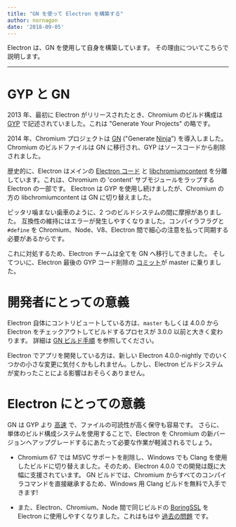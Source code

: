 ```yaml
---
title: "GN を使って Electron を構築する"
author: nornagon
date: '2018-09-05'
---
```


Electron は、GN を使用して自身を構築しています。 その理由についてこちらで説明します。

---

# GYP と GN

2013 年、最初に Electron がリリースされたとき、Chromium のビルド構成は [GYP](https://gyp.gsrc.io/) で記述されていました。これは "Generate Your Projects" の略です。

2014 年、Chromium プロジェクトは [GN](https://gn.googlesource.com/gn/) ("Generate [Ninja](https://ninja-build.org/)") を導入しました。Chromium のビルドファイルは GN に移行され、GYP はソースコードから削除されました。

歴史的に、Electron はメインの [Electron コード](https://github.com/electron/electron) と [libchromiumcontent](https://github.com/electron/libchromiumcontent) を分離しています。これは、Chromium の 'content' サブモジュールをラップする Electron の一部です。 Electron は GYP を使用し続けましたが、Chromium の方の libchromiumcontent は GN に切り替えました。

ピッタリ噛まない歯車のように、2 つのビルドシステムの間に摩擦がありました。 互換性の維持にはエラーが発生しやすくなりました。コンパイラフラグと `#define` を Chromium、Node、V8、Electron 間で細心の注意を払って同期する必要があるからです。

これに対処するため、Electron チームは全てを GN へ移行してきました。 そしてついに、Electron 最後の GYP コード削除の [コミット](https://github.com/electron/electron/pull/14097)が master に乗りました。

# 開発者にとっての意義

Electron 自体にコントリビュートしている方は、`master` もしくは 4.0.0 から Electron をチェックアウトしてビルドするプロセスが 3.0.0 以前と大きく変わります。 詳細は [GN ビルド手順](https://github.com/electron/electron/blob/master/docs/development/build-instructions-gn.md) を参照してください。

Electron でアプリを開発している方は、新しい Electron 4.0.0-nightly でのいくつかの小さな変更に気付くかもしれません。しかし、Electron ビルドシステムが変わったことによる影響はおそらくありません。

# Electron にとっての意義

GN は GYP より [高速](https://chromium.googlesource.com/chromium/src/tools/gn/+/48062805e19b4697c5fbd926dc649c78b6aaa138/README.md) で、ファイルの可読性が高く保守も容易です。 さらに、単体のビルド構成システムを使用することで、Electron を Chromium の新バージョンへアップグレードするにあたって必要な作業が軽減されるでしょう。

 * Chromium 67 では MSVC サポートを削除し、Windows でも Clang を使用したビルドに切り替えました。そのため、Electron 4.0.0 での開発は既に大幅に支援されています。 GN ビルドでは、Chromium からすべてのコンパイラコマンドを直接継承するため、Windows 用 Clang ビルドを無料で入手できます!

 * また、Electron、Chromium、Node 間で同じビルドの [BoringSSL](https://boringssl.googlesource.com/boringssl/) を Electron に使用しやすくなりました。これはもはや [過去の問題](https://electronjs.org/blog/electron-internals-using-node-as-a-library#shared-library-or-static-library) です。
